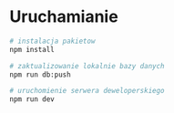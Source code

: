 # Uruchamianie

```bash
# instalacja pakietow
npm install

# zaktualizowanie lokalnie bazy danych
npm run db:push

# uruchomienie serwera deweloperskiego
npm run dev
```

